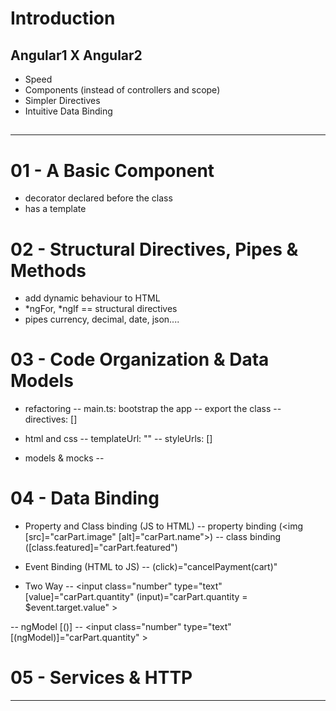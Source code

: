 


# Introduction

## Angular1 X Angular2

- Speed
- Components (instead of controllers and scope)
- Simpler Directives
- Intuitive Data Binding


## 


- - - 



# 01 - A Basic Component

- decorator declared before the class
- has a template




# 02 - Structural Directives, Pipes & Methods

- add dynamic behaviour to HTML
- *ngFor, *ngIf == structural directives
- pipes currency, decimal, date, json....




# 03 - Code Organization & Data Models

- refactoring
-- main.ts: bootstrap the app
-- export the class
-- directives: []


- html and css
-- templateUrl: ""
-- styleUrls: []


- models & mocks
-- 


# 04 - Data Binding

- Property and Class binding  (JS to HTML)
-- property binding (<img [src]="carPart.image" [alt]="carPart.name">)
-- class binding ([class.featured]="carPart.featured")


- Event Binding (HTML to JS)
-- (click)="cancelPayment(cart)"


- Two Way
-- <input class="number" type="text" [value]="carPart.quantity" (input)="carPart.quantity = $event.target.value" >

-- ngModel [()]
-- <input class="number" type="text" [(ngModel)]="carPart.quantity" >


# 05 - Services & HTTP





- - - 





